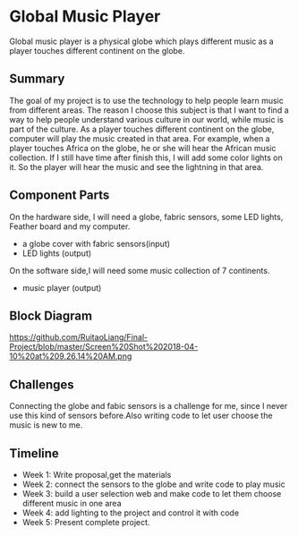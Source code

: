 # **Global Music Player**

Global music player is a physical globe which plays different music as a player touches different continent on the globe.
## **Summary**
  The goal of my project is to use the technology to help people learn music from different areas.
  The reason I choose this subject is that I want to find a way to help people understand various culture in our world, while music is part of the culture.
  As a player touches different continent on the globe, computer will play the music created in that area. For example, when a player touches Africa on the globe, he or she will hear the African music collection. If I still have time after finish this, I will add some color lights on it. So the player will hear the music and see the lightning in that area. 
 

## **Component Parts**

On the hardware side, I will need a globe, fabric sensors, some LED lights, Feather board and my computer.
-  a globe cover with fabric sensors(input)
- LED lights (output)

On the software side,I will need some music collection of 7 continents.
- music player (output)


## **Block Diagram**
https://github.com/RuitaoLiang/Final-Project/blob/master/Screen%20Shot%202018-04-10%20at%209.26.14%20AM.png

## **Challenges**

Connecting the globe and fabic sensors is a challenge for me, since I never use this kind of sensors before.Also writing code to let user choose the music is new to me.

## **Timeline**

- Week 1: Write proposal,get the materials 
- Week 2: connect the sensors to the globe and write code to play music 
- Week 3: build a user selection web and make code to let them choose different music in one area
- Week 4: add lighting to the project and control it with code
- Week 5: Present complete project.
